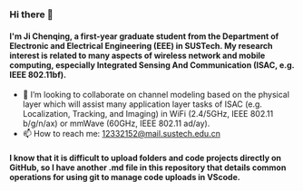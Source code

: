 ### Hi there 👋
#### I'm Ji Chenqing, a first-year graduate student from the Department of Electronic and Electrical Engineering (EEE) in SUSTech. My research interest is related to many aspects of wireless network and mobile computing, especially **I**ntegrated **S**ensing **A**nd **C**ommunication (ISAC, e.g. IEEE 802.11bf).

- 👯 I’m looking to collaborate on channel modeling based on the physical layer which will assist many application layer tasks of ISAC (e.g. Localization, Tracking, and Imaging) in WiFi (2.4/5GHz, IEEE 802.11 b/g/n/ax) or mmWave (60GHz, IEEE 802.11 ad/ay).
- 📫 How to reach me: 12332152@mail.sustech.edu.cn

#### I know that it is difficult to upload folders and code projects directly on GitHub, so I have another .md file in this repository that details common operations for using git to manage code uploads in VScode.
